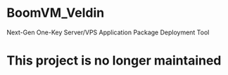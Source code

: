 # BoomVM_Veldin
Next-Gen One-Key Server/VPS Application Package Deployment Tool

# This project is no longer maintained

